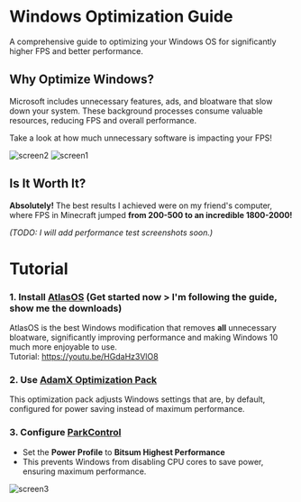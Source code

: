 # Windows Optimization Guide  
A comprehensive guide to optimizing your Windows OS for significantly higher FPS and better performance.  

## Why Optimize Windows?  
Microsoft includes unnecessary features, ads, and bloatware that slow down your system. These background processes consume valuable resources, reducing FPS and overall performance.  

Take a look at how much unnecessary software is impacting your FPS!  

![screen2](https://github.com/user-attachments/assets/6888b339-08bf-4479-92e0-2480371bbcf1) ![screen1](https://github.com/user-attachments/assets/23cdeb29-d33e-42e0-8cbd-de2b6203e2eb)  

## Is It Worth It?  
**Absolutely!** The best results I achieved were on my friend's computer, where FPS in Minecraft jumped **from 200-500 to an incredible 1800-2000!**  

*(TODO: I will add performance test screenshots soon.)*  

# Tutorial  

### 1. Install [AtlasOS](https://atlasos.net/) (Get started now > I'm following the guide, show me the downloads)
AtlasOS is the best Windows modification that removes **all** unnecessary bloatware, significantly improving performance and making Windows 10 much more enjoyable to use. <br>
Tutorial: https://youtu.be/HGdaHz3VlO8

### 2. Use [AdamX Optimization Pack](https://www.youtube.com/watch?v=hQSkPmZRCjc)  
This optimization pack adjusts Windows settings that are, by default, configured for power saving instead of maximum performance.  

### 3. Configure [ParkControl](https://bitsum.com/parkcontrol/)  
- Set the **Power Profile** to **Bitsum Highest Performance**  
- This prevents Windows from disabling CPU cores to save power, ensuring maximum performance.  

![screen3](https://github.com/user-attachments/assets/c8d1ca70-1c10-47c3-8405-9cc7c23859b7)  
